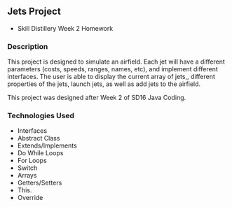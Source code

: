 ## Jets Project

* Skill Distillery Week 2 Homework

### Description

This project is designed to simulate an airfield. Each jet will have a  different parameters (costs, speeds, ranges, names, etc), and implement different interfaces. The user is able to display the current array of jets,, different properties of the jets, launch jets, as well as add jets to the airfield.

This project was designed after Week 2 of SD16 Java Coding.

### Technologies Used

* Interfaces
* Abstract Class
* Extends/Implements
* Do While Loops
* For Loops
* Switch
* Arrays
* Getters/Setters
* This.
* Override
